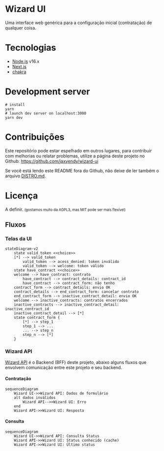 # Wizard UI

Uma interface web genérica para a configuração inicial (contratação) de qualquer coisa.

# Tecnologias

- [Node.js](https://nodejs.org/) v16.x
- [Next.js](https://nextjs.org/)
- [chakra](https://chakra-ui.com/)

# Development server

```
# install
yarn
# launch dev server on localhost:3000
yarn dev
```

# Contribuições

Este repositório pode estar espelhado em outros lugares, para contribuir com melhorias ou relatar
problemas, utilize a página deste projeto no Github: https://github.com/jaxyendy/wizard-ui

Se você está lendo este README fora do Github, não deixe de ler também o
arquivo [DISTRO.md](DISTRO.md).

# Licença

A definir.
<small>(gostamos muito da AGPL3, mas MIT pode ser mais flexível)</small>


## Fluxos

### Telas da UI

```mermaid
stateDiagram-v2
    state valid_token <<choice>>
    [*] --> valid_token
        valid_token --> acess_denied: token inválido
        valid_token --> welcome: token válido
    state have_contract <<choice>>
    welcome --> have_contract: contrato
        have_contract --> contract_details: contract_id
        have_contract --> contract_form: não tenho
    contract_form --> contract_details: envio OK
    contract_details --> end_contract_form: cancelar contrato
    end_contract_form --> inactive_contract_detail: envio OK
    welcome --> inactive_contracts: contratos encerrados
    inactive_contracts --> inactive_contract_detail: inactive_contract_id
    inactive_contract_detail --> [*]
    state contract_form {
        [*] --> step_1
        step_1 --> ...
        ... --> step_n
        step_n --> [*]
    }
```

### Wizard API

[Wizard API](https://github.com/jaxyendy/wizard-api) é o Backend (BFF) deste projeto, abaixo alguns
fluxos que envolvem comunicação entre este projeto e seu backend.

#### Contratação

```mermaid
sequenceDiagram
    Wizard UI->>Wizard API: Dados de formulário
    alt dados inválidos
        Wizard API-->>Wizard UI: Erro
    end
    Wizard API->>Wizard UI: Resposta
```

#### Consulta

```mermaid
sequenceDiagram
    Wizard UI->>Wizard API: Consulta Status
    Wizard API->>Wizard UI: Status conhecido (cache)
    Wizard API->>Wizard UI: Último status
```

